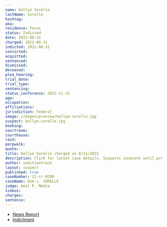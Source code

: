 ```yaml
---
name: Kellye Sorelle
lastName: Sorelle
hashtag:
aka:
residence: Texas
status: Indicted
date: 2022-08-31
charged: 2022-08-31
indicted: 2022-08-31
convicted:
acquitted:
sentenced:
dismissed:
deceased:
plea_hearing:
trial_date:
trial_type:
sentencing:
status_conference: 2022-11-15
age:
occupation:
affiliations:
jurisdiction: Federal
image: /images/preview/kellye-sorelle.jpg
suspect: kellye-sorelle.jpg
booking:
courtroom:
courthouse:
raid:
perpwalk:
quote:
title: Kellye Sorelle charged on 8/31/2022
description: Click for latest case details. Suspects innocent until proven guilty.
author: seditiontrack
layout: suspect
published: true
caseNumber: 22-cr-0290
caseName: USA v. SORELLE
judge: Amit P. Mehta
videos:
charges:
sentence:
---
```

- [News Report](https://www.nbcnews.com/politics/justice-department/oath-keeper-lawyer-kellye-sorelle-charged-jan-6-conspiracy-case-rcna45873)
- [Indictment](https://www.justice.gov/usao-dc/case-multi-defendant/file/1530526/download)
